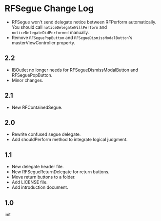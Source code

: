 RFSegue Change Log
=====

* RFSegue won't send delegate notice between RFPerform automatically. You should call `noticeDelegateWillPerform` and `noticeDelegateDidPerformed` manually.
* Remove `RFSeguePopButton` and `RFSegueDismissModalButton`'s masterViewController property.

2.2
-----
* IBOutlet no longer needs for RFSegueDismissModalButton and RFSeguePopButton.
* Minor changes.

2.1
----
* New RFContainedSegue.

2.0
-----
* Rewrite confused segue delegate.
* Add shouldPerform method to integrate logical judgment.

1.1
-----
* New delegate header file.
* New RFSegueReturnDelegate for return buttons.
* Move return buttons to a folder.
* Add LICENSE file.
* Add introduction document.

1.0
-----
init